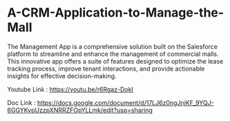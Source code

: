 # A-CRM-Application-to-Manage-the-Mall
 The Management App is a comprehensive solution built on the Salesforce platform to streamline and enhance the management of commercial malls. This innovative app offers a suite of features designed to optimize the lease tracking process, improve tenant interactions, and provide actionable insights for effective decision-making.


Youtube Link :  https://youtu.be/r6Rgaz-DokI

Doc Link     :  https://docs.google.com/document/d/17LJ6z0ngJnjKF_9YQJ-6GGYKvpUzzpXNRRZFOpYLLmk/edit?usp=sharing

